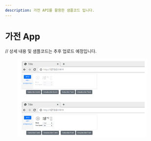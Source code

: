 ```yaml
---
description: 가전 API를 활용한 샘플코드 입니다.
---
```


# 가전 App

// 상세 내용 및 샘플코드는 추후 업로드 예정입니다.

<figure><img src="../../.gitbook/assets/image (8).png" alt=""><figcaption></figcaption></figure>

